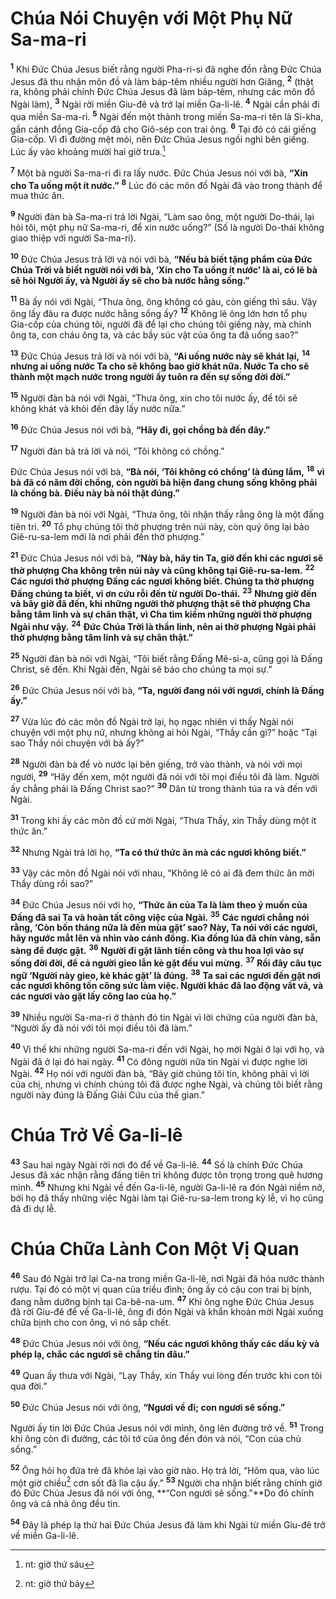 # Chúa Nói Chuyện với Một Phụ Nữ Sa-ma-ri

<sup><b>1</b></sup> Khi Đức Chúa Jesus biết rằng người Pha-ri-si đã nghe đồn rằng Đức Chúa Jesus đã thu nhận môn đồ và làm báp-têm nhiều người hơn Giăng, <sup><b>2</b></sup> (thật ra, không phải chính Đức Chúa Jesus đã làm báp-têm, nhưng các môn đồ Ngài làm), <sup><b>3</b></sup> Ngài rời miền Giu-đê và trở lại miền Ga-li-lê. <sup><b>4</b></sup> Ngài cần phải đi qua miền Sa-ma-ri. <sup><b>5</b></sup> Ngài đến một thành trong miền Sa-ma-ri tên là Si-kha, gần cánh đồng Gia-cốp đã cho Giô-sép con trai ông. <sup><b>6</b></sup> Tại đó có cái giếng Gia-cốp. Vì đi đường mệt mỏi, nên Đức Chúa Jesus ngồi nghỉ bên giếng. Lúc ấy vào khoảng mười hai giờ trưa.[^1-b39d24a6-8f46-453a-83ad-c62cffe78d85]

<sup><b>7</b></sup> Một bà người Sa-ma-ri đi ra lấy nước. Đức Chúa Jesus nói với bà, **“Xin cho Ta uống một ít nước.”** <sup><b>8</b></sup> Lúc đó các môn đồ Ngài đã vào trong thành để mua thức ăn.

<sup><b>9</b></sup> Người đàn bà Sa-ma-ri trả lời Ngài, “Làm sao ông, một người Do-thái, lại hỏi tôi, một phụ nữ Sa-ma-ri, để xin nước uống?” (Số là người Do-thái không giao thiệp với người Sa-ma-ri).

<sup><b>10</b></sup> Đức Chúa Jesus trả lời và nói với bà, **“Nếu bà biết tặng phẩm của Đức Chúa Trời và biết người nói với bà, ‘Xin cho Ta uống ít nước’ là ai, có lẽ bà sẽ hỏi Người ấy, và Người ấy sẽ cho bà nước hằng sống.”**

<sup><b>11</b></sup> Bà ấy nói với Ngài, “Thưa ông, ông không có gàu, còn giếng thì sâu. Vậy ông lấy đâu ra được nước hằng sống ấy? <sup><b>12</b></sup> Không lẽ ông lớn hơn tổ phụ Gia-cốp của chúng tôi, người đã để lại cho chúng tôi giếng này, mà chính ông ta, con cháu ông ta, và các bầy súc vật của ông ta đã uống sao?”

<sup><b>13</b></sup> Đức Chúa Jesus trả lời và nói với bà, **“Ai uống nước này sẽ khát lại,** <sup><b>14</b></sup> **nhưng ai uống nước Ta cho sẽ không bao giờ khát nữa. Nước Ta cho sẽ thành một mạch nước trong người ấy tuôn ra đến sự sống đời đời.”**

<sup><b>15</b></sup> Người đàn bà nói với Ngài, “Thưa ông, xin cho tôi nước ấy, để tôi sẽ không khát và khỏi đến đây lấy nước nữa.”

<sup><b>16</b></sup> Đức Chúa Jesus nói với bà, **“Hãy đi, gọi chồng bà đến đây.”**

<sup><b>17</b></sup> Người đàn bà trả lời và nói, “Tôi không có chồng.”

Đức Chúa Jesus nói với bà, **“Bà nói, ‘Tôi không có chồng’ là đúng lắm,** <sup><b>18</b></sup> **vì bà đã có năm đời chồng, còn người bà hiện đang chung sống không phải là chồng bà. Điều này bà nói thật đúng.”**

<sup><b>19</b></sup> Người đàn bà nói với Ngài, “Thưa ông, tôi nhận thấy rằng ông là một đấng tiên tri. <sup><b>20</b></sup> Tổ phụ chúng tôi thờ phượng trên núi này, còn quý ông lại bảo Giê-ru-sa-lem mới là nơi phải đến thờ phượng.”

<sup><b>21</b></sup> Đức Chúa Jesus nói với bà, **“Này bà, hãy tin Ta, giờ đến khi các ngươi sẽ thờ phượng Cha không trên núi này và cũng không tại Giê-ru-sa-lem.** <sup><b>22</b></sup> **Các ngươi thờ phượng Đấng các ngươi không biết. Chúng ta thờ phượng Đấng chúng ta biết, vì ơn cứu rỗi đến từ người Do-thái.** <sup><b>23</b></sup> **Nhưng giờ đến và bây giờ đã đến, khi những người thờ phượng thật sẽ thờ phượng Cha bằng tâm linh và sự chân thật, vì Cha tìm kiếm những người thờ phượng Ngài như vậy.** <sup><b>24</b></sup> **Đức Chúa Trời là thần linh, nên ai thờ phượng Ngài phải thờ phượng bằng tâm linh và sự chân thật.”**

<sup><b>25</b></sup> Người đàn bà nói với Ngài, “Tôi biết rằng Đấng Mê-si-a, cũng gọi là Đấng Christ, sẽ đến. Khi Ngài đến, Ngài sẽ báo cho chúng ta mọi sự.”

<sup><b>26</b></sup> Đức Chúa Jesus nói với bà, **“Ta, người đang nói với ngươi, chính là Đấng ấy.”**

<sup><b>27</b></sup> Vừa lúc đó các môn đồ Ngài trở lại, họ ngạc nhiên vì thấy Ngài nói chuyện với một phụ nữ, nhưng không ai hỏi Ngài, “Thầy cần gì?” hoặc “Tại sao Thầy nói chuyện với bà ấy?”

<sup><b>28</b></sup> Người đàn bà để vò nước lại bên giếng, trở vào thành, và nói với mọi người, <sup><b>29</b></sup> “Hãy đến xem, một người đã nói với tôi mọi điều tôi đã làm. Người ấy chẳng phải là Đấng Christ sao?” <sup><b>30</b></sup> Dân từ trong thành túa ra và đến với Ngài.

<sup><b>31</b></sup> Trong khi ấy các môn đồ cứ mời Ngài, “Thưa Thầy, xin Thầy dùng một ít thức ăn.”

<sup><b>32</b></sup> Nhưng Ngài trả lời họ, **“Ta có thứ thức ăn mà các ngươi không biết.”**

<sup><b>33</b></sup> Vậy các môn đồ Ngài nói với nhau, “Không lẽ có ai đã đem thức ăn mời Thầy dùng rồi sao?”

<sup><b>34</b></sup> Đức Chúa Jesus nói với họ, **“Thức ăn của Ta là làm theo ý muốn của Đấng đã sai Ta và hoàn tất công việc của Ngài.** <sup><b>35</b></sup> **Các ngươi chẳng nói rằng, ‘Còn bốn tháng nữa là đến mùa gặt’ sao? Này, Ta nói với các ngươi, hãy ngước mắt lên và nhìn vào cánh đồng. Kìa đồng lúa đã chín vàng, sẵn sàng để được gặt.** <sup><b>36</b></sup> **Người đi gặt lãnh tiền công và thu hoa lợi vào sự sống đời đời, để cả người gieo lẫn kẻ gặt đều vui mừng.** <sup><b>37</b></sup> **Rồi đây câu tục ngữ ‘Người này gieo, kẻ khác gặt’ là đúng.** <sup><b>38</b></sup> **Ta sai các ngươi đến gặt nơi các ngươi không tốn công sức làm việc. Người khác đã lao động vất vả, và các ngươi vào gặt lấy công lao của họ.”**

<sup><b>39</b></sup> Nhiều người Sa-ma-ri ở thành đó tin Ngài vì lời chứng của người đàn bà, “Người ấy đã nói với tôi mọi điều tôi đã làm.”

<sup><b>40</b></sup> Vì thế khi những người Sa-ma-ri đến với Ngài, họ mời Ngài ở lại với họ, và Ngài đã ở lại đó hai ngày. <sup><b>41</b></sup> Có đông người nữa tin Ngài vì được nghe lời Ngài. <sup><b>42</b></sup> Họ nói với người đàn bà, “Bây giờ chúng tôi tin, không phải vì lời của chị, nhưng vì chính chúng tôi đã được nghe Ngài, và chúng tôi biết rằng người này đúng là Đấng Giải Cứu của thế gian.”

# Chúa Trở Về Ga-li-lê

<sup><b>43</b></sup> Sau hai ngày Ngài rời nơi đó để về Ga-li-lê. <sup><b>44</b></sup> Số là chính Đức Chúa Jesus đã xác nhận rằng đấng tiên tri không được tôn trọng trong quê hương mình. <sup><b>45</b></sup> Nhưng khi Ngài về đến Ga-li-lê, người Ga-li-lê ra đón Ngài niềm nở, bởi họ đã thấy những việc Ngài làm tại Giê-ru-sa-lem trong kỳ lễ, vì họ cũng đã đi dự lễ.

# Chúa Chữa Lành Con Một Vị Quan

<sup><b>46</b></sup> Sau đó Ngài trở lại Ca-na trong miền Ga-li-lê, nơi Ngài đã hóa nước thành rượu. Tại đó có một vị quan của triều đình; ông ấy có cậu con trai bị bịnh, đang nằm dưỡng bịnh tại Ca-bê-na-um. <sup><b>47</b></sup> Khi ông nghe Đức Chúa Jesus đã rời Giu-đê để về Ga-li-lê, ông đi đón Ngài và khẩn khoản mời Ngài xuống chữa bịnh cho con ông, vì nó sắp chết.

<sup><b>48</b></sup> Đức Chúa Jesus nói với ông, **“Nếu các ngươi không thấy các dấu kỳ và phép lạ, chắc các ngươi sẽ chẳng tin đâu.”**

<sup><b>49</b></sup> Quan ấy thưa với Ngài, “Lạy Thầy, xin Thầy vui lòng đến trước khi con tôi qua đời.”

<sup><b>50</b></sup> Đức Chúa Jesus nói với ông, **“Ngươi về đi; con ngươi sẽ sống.”**

Người ấy tin lời Đức Chúa Jesus nói với mình, ông lên đường trở về. <sup><b>51</b></sup> Trong khi ông còn đi đường, các tôi tớ của ông đến đón và nói, “Con của chủ sống.”

<sup><b>52</b></sup> Ông hỏi họ đứa trẻ đã khỏe lại vào giờ nào. Họ trả lời, “Hôm qua, vào lúc một giờ chiều[^2-b39d24a6-8f46-453a-83ad-c62cffe78d85] cơn sốt đã lìa cậu ấy.” <sup><b>53</b></sup> Người cha nhận biết rằng chính giờ đó Đức Chúa Jesus đã nói với ông, **“Con ngươi sẽ sống.”**Do đó chính ông và cả nhà ông đều tin.

<sup><b>54</b></sup> Đây là phép lạ thứ hai Đức Chúa Jesus đã làm khi Ngài từ miền Giu-đê trở về miền Ga-li-lê.

[^1-b39d24a6-8f46-453a-83ad-c62cffe78d85]: nt: giờ thứ sáu

[^2-b39d24a6-8f46-453a-83ad-c62cffe78d85]: nt: giờ thứ bảy
